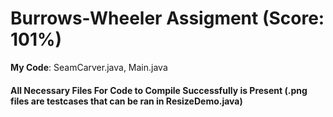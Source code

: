 # Burrows-Wheeler Assigment (Score: 101%)
**My Code**: SeamCarver.java, Main.java
#### All Necessary Files For Code to Compile Successfully is Present (.png files are testcases that can be ran in ResizeDemo.java)


